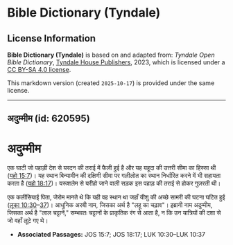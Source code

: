 # Bible Dictionary (Tyndale)

## License Information

**Bible Dictionary (Tyndale)** is based on and adapted from: _Tyndale Open Bible Dictionary_, [Tyndale House Publishers](https://tyndaleopenresources.com/), 2023, which is licensed under a [CC BY-SA 4.0 license](https://creativecommons.org/licenses/by-sa/4.0/legalcode.en).

This markdown version (created `2025-10-17`) is provided under the same license.



--------------------------------

## अदुम्मीम (id: 620595)

अदुम्मीम
========

एक घाटी जो पहाड़ी देश से यरदन की तराई में फैली हुई है और यह यहूदा की उत्तरी सीमा का हिस्सा थी ([यहो 15:7](https://ref.ly/Josh15:7))। यह स्थान बिन्यामीन की दक्षिणी सीमा पर गलीलोत का स्थान निर्धारित करने में भी सहायता करता है ([यहो 18:17](https://ref.ly/Josh18:17))। यरूशलेम से यरीहो जाने वाली सड़क इस पहाड़ की तराई से होकर गुज़रती थी।

एक कलीसियाई पिता, जेरोम मानते थे कि यही वह स्थान था जहाँ यीशु की अच्छे सामरी की घटना घटित हुई ([लूका 10:30](https://ref.ly/Luke10:30-Luke10:37)–[37](https://ref.ly/Luke10:30-Luke10:37))। आधुनिक अरबी नाम, जिसका अर्थ है "लहू का चढ़ाव"। इब्रानी नाम अदुम्मीम, जिसका अर्थ है "लाल चट्टानें," सम्भवतः चट्टानों के प्राकृतिक रंग से आता है, न कि उन यात्रियों की दशा से जो वहाँ लूटे गए थे।

* **Associated Passages:** JOS 15:7; JOS 18:17; LUK 10:30–LUK 10:37

